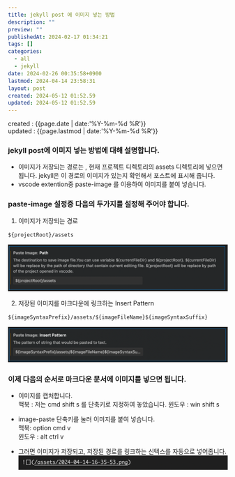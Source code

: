 ```yaml
---
title: jekyll post 에 이미지 넣는 방법
description: ""
preview: ""
publishedAt: 2024-02-17 01:34:21
tags: []
categories:
  - all
  - jekyll
date: 2024-02-26 00:35:58+0900
lastmod: 2024-04-14 23:58:31
layout: post
created: 2024-05-12 01:52.59
updated: 2024-05-12 01:52.59
---
```


created : {{page.date | date:'%Y-%m-%d %R'}}  
updated : {{page.lastmod | date:'%Y-%m-%d %R'}}

### jekyll post에 이미지 넣는 방법에 대해 설명합니다.

- 이미지가 저장되는 경로는 , 현재 프로젝트 디렉토리의 assets 디렉토리에 넣으면 됩니다.
jekyll은 이 경로의 이미지가 있는지 확인해서 포스트에 표시해 줍니다.
- vscode extention중 paste-image 를 이용하여 이미지를 붙여 넣습니다.

### paste-image 설정중 다음의 두가지를 설정해 주어야 합니다.

1. 이미지가 저장되는 경로   
```txt
${projectRoot}/assets
```
![](/assets/2024-04-14-16-34-59.png) 


2. 저장된 이미지를 마크다운에 링크하는 Insert Pattern
```txt
${imageSyntaxPrefix}/assets/${imageFileName}${imageSyntaxSuffix}
```
![](/assets/2024-04-14-16-35-53.png)

### 이제 다음의 순서로 마크다운 문서에 이미지를 넣으면 됩니다.
- 이미지를 캡처합니다.  
 맥북 : 저는 cmd shift s 를 단축키로 지정하여 놓았습니다.
 윈도우 : win shift s

- image-paste 단축키를 눌러 이미지를 붙여 넣습니다.  
맥북: option cmd v     
윈도우 : alt ctrl v    

- 그러면 이미지가 저장되고, 저장된 경로를 링크하는 신텍스를 자동으로 넣어줍니다.
![](/assets/2024-04-14-16-43-24.png)